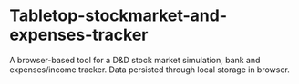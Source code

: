 # Tabletop-stockmarket-and-expenses-tracker

A browser-based tool for a D&D stock market simulation, bank and expenses/income tracker. Data persisted through local storage in browser.
